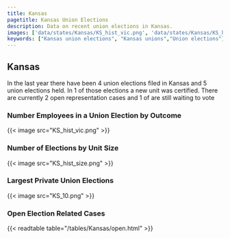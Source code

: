 ```yaml
---
title: Kansas
pagetitle: Kansas Union Elections
description: Data on recent union elections in Kansas.
images: ['data/states/Kansas/KS_hist_vic.png', 'data/states/Kansas/KS_hist_size.png', 'data/states/Kansas/KS_10.png']
keywords: ["Kansas union elections", "Kansas unions","Union elections"]
---
```

##  Kansas

In the last year there have been 4 union elections filed in Kansas and 5 union elections held. In 1 of those elections a new unit was certified. There are currently 2 open representation cases and 1 of are still waiting to vote

### Number Employees in a Union Election by Outcome
{{< image src="KS_hist_vic.png" >}}

### Number of Elections by Unit Size
{{< image src="KS_hist_size.png" >}}

### Largest Private Union Elections
{{< image src="KS_10.png" >}}

### Open Election Related Cases
{{< readtable table="/tables/Kansas/open.html" >}}

